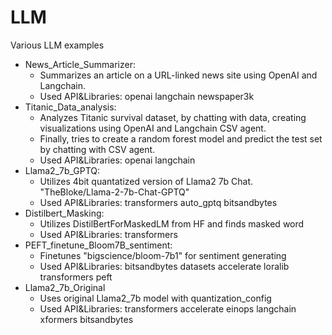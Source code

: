 # LLM
Various LLM examples
* News_Article_Summarizer:
  * Summarizes an article on a URL-linked news site using OpenAI and Langchain.
  * Used API&Libraries: openai langchain newspaper3k
* Titanic_Data_analysis:
  * Analyzes Titanic survival dataset, by chatting with data, creating visualizations using OpenAI and Langchain CSV agent.
  * Finally, tries to create a random forest model and predict the test set by chatting with CSV agent.
  * Used API&Libraries: openai langchain
* Llama2_7b_GPTQ:
  * Utilizes 4bit quantatized version of Llama2 7b Chat. "TheBloke/Llama-2-7b-Chat-GPTQ"
  * Used API&Libraries: transformers auto_gptq bitsandbytes
* Distilbert_Masking:
  * Utilizes DistilBertForMaskedLM from HF and finds masked word
  * Used API&Libraries: transformers
* PEFT_finetune_Bloom7B_sentiment:
  * Finetunes "bigscience/bloom-7b1" for sentiment generating
  * Used API&Libraries: bitsandbytes datasets accelerate loralib transformers peft
* Llama2_7b_Original
  * Uses original Llama2_7b model with quantization_config
  * Used API&Libraries: transformers accelerate einops langchain xformers bitsandbytes    
